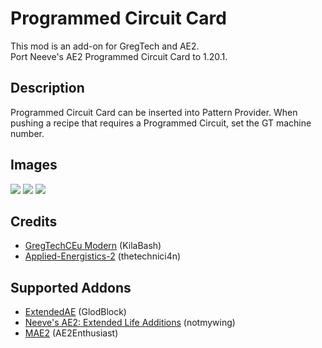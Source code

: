 # Programmed Circuit Card
This mod is an add-on for GregTech and AE2.  
Port Neeve's AE2 Programmed Circuit Card to 1.20.1.

## Description
Programmed Circuit Card can be inserted into Pattern Provider. When pushing a recipe that requires a Programmed Circuit, set the GT machine number.  

## Images
![](https://github.com/user-attachments/assets/c16816e1-2d03-453a-abd0-14a539bded3d)
![](https://github.com/user-attachments/assets/a6e7a248-fc94-4c8b-a595-5bde17a148e7)
![](https://github.com/user-attachments/assets/fa83040f-3244-481b-a941-c63aedd7f713)

## Credits
- [GregTechCEu Modern](https://www.curseforge.com/minecraft/mc-mods/gregtechceu-modern) (KilaBash)
- [Applied-Energistics-2](https://www.curseforge.com/minecraft/mc-mods/applied-energistics-2) (thetechnici4n)

## Supported Addons
- [ExtendedAE](https://www.curseforge.com/minecraft/mc-mods/ex-pattern-provider) (GlodBlock)
- [Neeve's AE2: Extended Life Additions](https://www.curseforge.com/minecraft/mc-mods/nae2) (notmywing)
- [MAE2](https://www.curseforge.com/minecraft/mc-mods/modern-ae2-additions) (AE2Enthusiast)
